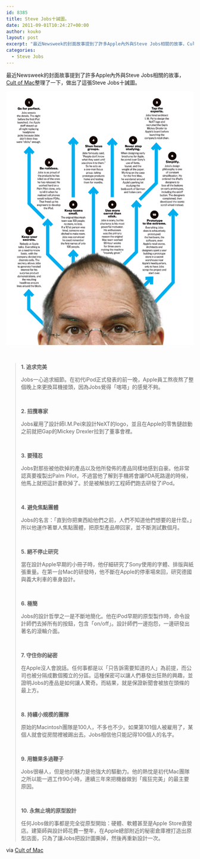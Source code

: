 ```yaml
---
id: 8385
title: Steve Jobs十誡圖。
date: 2011-09-01T10:24:27+00:00
author: kouko
layout: post
excerpt: "最近Newsweek的封面故事提到了許多Apple內外與Steve Jobs相關的故事，Cult of Mac整理了一下，做出了這張Steve Jobs十誡圖。"
categories:
  - Steve Jobs
---
```

最近Newsweek的封面故事提到了許多Apple內外與Steve Jobs相關的故事，[Cult of Mac](http://www.cultofmac.com/check-out-cult-of-macs-newsweek-contribution-the-10-commandments-of-steve-jobs-infographic/111554?utm_source=feedburner&utm_medium=feed&utm_campaign=Feed%3A+cultofmac%2FbFow+%28Cult+of+Mac%29)整理了一下，做出了這張Steve Jobs十誡圖。

<img alt="The 10 commandments of steve jobs" border="0" src="/img/2011-09-01-newsweek-contribution-the-10-commandments-of-steve-jobs/the-10-commandments-of-steve-jobs.png" style="border: 0px initial initial;" title="the-10-commandments-of-steve-jobs.png" width="525" />

&nbsp;

> **1. 追求完美**
>
> Jobs一心追求細節。在初代iPod正式發表的前一晚，Apple員工熬夜熬了整個晚上來更換耳機接頭，因為Jobs覺得「喀嗒」的感覺不夠。
>
> &nbsp;
>
> **2. 招攬專家**
>
> Jobs雇用了設計師I.M.Pei來設計NeXT的logo，並且在Apple的零售鏈啟動之前就把Gap的Mickey Drexler拉到了董事會裡。
>
> &nbsp;
>
> **3. 要殘忍**
>
> Jobs對那些被他砍掉的產品以及他所發佈的產品同樣地感到自豪。他非常認真要複製出Palm Pilot，不過當他了解到手機將會讓PDA死路邊的時候，他馬上就把這計畫砍掉了。於是被解放的工程師們跑去研發了iPod。
>
> &nbsp;
>
> **4. 避免焦點團體**
>
> Jobs的名言：「直到你把東西給他們之前，人們不知道他們想要的是什麼。」所以他運作著單人焦點團體，把原型產品帶回家，並不斷測試數個月。
>
> &nbsp;
>
> **5. 絕不停止研究**
>
> 當在設計Apple早期的小冊子時，他仔細研究了Sony使用的字體、排版與紙張重量。在第一台Mac的研發時，他不斷在Apple的停車場來回，研究德國與義大利車的車身設計。
>
> &nbsp;
>
> **6. 極簡**
>
> Jobs的設計哲學之一是不斷地簡化。他在iPod早期的原型製作時，命令設計師們去掉所有的按鈕，包含「on/off」。設計師們一邊抱怨，一邊研發出著名的滾輪介面。
>
> &nbsp;
>
> **7. 守住你的祕密**
>
> 在Apple沒人會說話。任何事都是以「只告訴需要知道的人」為前提，而公司也被分隔成數個獨立的分區。這種保密可以讓人們暴發出狂熱的興趣，並證明Jobs的產品是如何讓人驚奇。而結果，就是保證新聞會被放在頭條的最上方。
>
> &nbsp;
>
> **8. 持續小規模的團隊**
>
> 原始的Macintosh團隊是100人，不多也不少。如果第101個人被雇用了，某個人就會從房間裡被踢出去。Jobs相信他只能記得100個人的名字。
>
> &nbsp;
>
> **9. 用糖果多過鞭子**
>
> Jobs很嚇人，但是他的魅力是他強大的驅動力。他的熱忱是初代Mac團隊之所以能一週工作90小時，連續三年來把機器做到「瘋狂完美」的最主要原因。
>
> &nbsp;
>
> **10. 永無止境的原型設計**
>
> 任何Jobs做的事都是完全從原型開始：硬體、軟體甚至是Apple Store直營店。建築師與設計師花費一整年，在Apple總部附近的秘密倉庫裡打造出原型店面，只為了讓Jobs把設計圖撕掉，然後再重新設計一次。

via [Cult of Mac](http://www.cultofmac.com/check-out-cult-of-macs-newsweek-contribution-the-10-commandments-of-steve-jobs-infographic/111554?utm_source=feedburner&utm_medium=feed&utm_campaign=Feed%3A+cultofmac%2FbFow+%28Cult+of+Mac%29)
